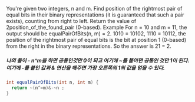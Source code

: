 You're given two integers, n and m. Find position of the rightmost pair of equal bits in their binary representations (it is guaranteed that such a pair exists), counting from right to left.
Return the value of 2position_of_the_found_pair (0-based).
Example
For n = 10 and m = 11, the output should be
equalPairOfBits(n, m) = 2.
1010 = 10102, 1110 = 10112, the position of the rightmost pair of equal bits is the bit at position 1 (0-based) from the right in the binary representations.
So the answer is 21 = 2.
##### 나의 풀이 - n^m을 하면 공통인것만 0이 되고 여기에 ~를 붙이면 공통인 것만 1이 된다. 여기에 -를 붙인 값과 & 연산을 해주면 가장 오른쪽의 1의 값을 얻을 수 있다.
```java
int equalPairOfBits(int n, int m) {
  return ~(n^=m)&-~n ;
}
```
